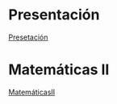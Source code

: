# Presentación 
[Presetación](ricardomonroy.github.io/academic/presentation)
# Matemáticas II
[MatemáticasII](ricardomonroy.github.io/academic/MatematicasII)